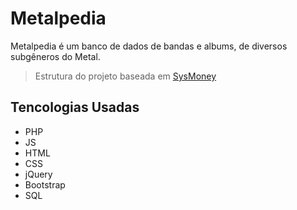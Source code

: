 # Metalpedia

Metalpedia é um banco de dados de bandas e albums, de diversos subgêneros do Metal.

> Estrutura do projeto baseada em [SysMoney](https://github.com/jlgregorio81/SysMoney)

## Tencologias Usadas

* PHP
* JS
* HTML
* CSS
* jQuery
* Bootstrap
* SQL
